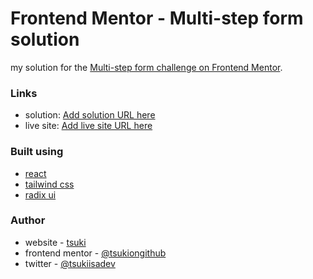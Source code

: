 # Frontend Mentor - Multi-step form solution

my solution for the [Multi-step form challenge on Frontend Mentor](https://www.frontendmentor.io/challenges/multistep-form-YVAnSdqQBJ).

### Links

- solution: [Add solution URL here](https://your-solution-url.com)
- live site: [Add live site URL here](https://your-live-site-url.com)

### Built using

- [react](https://react.dev/)
- [tailwind css](https://tailwindcss.com)
- [radix ui](https://www.radix-ui.com/primitives)

### Author

- website - [tsuki](https://tsukiisa.dev)
- frontend mentor - [@tsukiongithub](https://www.frontendmentor.io/profile/tsukiongithub)
- twitter - [@tsukiisadev](https://www.twitter.com/tsukiisadev)
